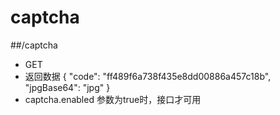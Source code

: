 # captcha
##/captcha
* GET
* 返回数据
    {
        "code": "ff489f6a738f435e8dd00886a457c18b",
        "jpgBase64": "jpg"
    }
* captcha.enabled 参数为true时，接口才可用